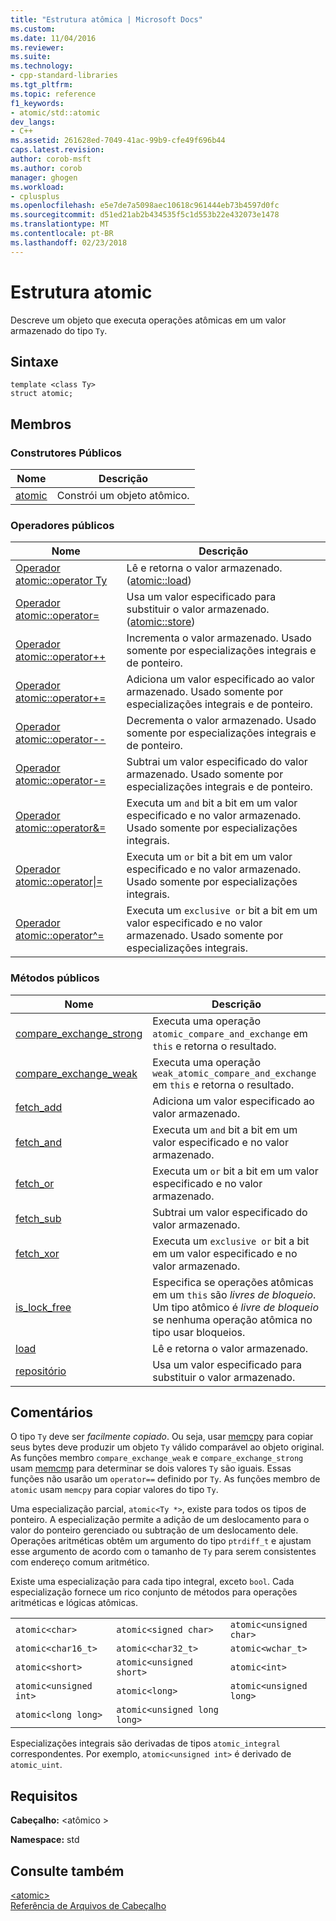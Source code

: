 ```yaml
---
title: "Estrutura atômica | Microsoft Docs"
ms.custom: 
ms.date: 11/04/2016
ms.reviewer: 
ms.suite: 
ms.technology:
- cpp-standard-libraries
ms.tgt_pltfrm: 
ms.topic: reference
f1_keywords:
- atomic/std::atomic
dev_langs:
- C++
ms.assetid: 261628ed-7049-41ac-99b9-cfe49f696b44
caps.latest.revision: 
author: corob-msft
ms.author: corob
manager: ghogen
ms.workload:
- cplusplus
ms.openlocfilehash: e5e7de7a5098aec10618c961444eb73b4597d0fc
ms.sourcegitcommit: d51ed21ab2b434535f5c1d553b22e432073e1478
ms.translationtype: MT
ms.contentlocale: pt-BR
ms.lasthandoff: 02/23/2018
---
```

# <a name="atomic-structure"></a>Estrutura atomic
Descreve um objeto que executa operações atômicas em um valor armazenado do tipo `Ty`.  
  
## <a name="syntax"></a>Sintaxe  
  
```
template <class Ty>
struct atomic;
```  
  
## <a name="members"></a>Membros  
  
### <a name="public-constructors"></a>Construtores Públicos  
  
|Nome|Descrição|  
|----------|-----------------|  
|[atomic](http://msdn.microsoft.com/Library/a538c43f-4d48-4308-ae1b-bab1839bccb8)|Constrói um objeto atômico.|  
  
### <a name="public-operators"></a>Operadores públicos  
  
|Nome|Descrição|  
|----------|-----------------|  
|[Operador atomic::operator Ty](http://msdn.microsoft.com/Library/a366c700-c7a0-4bcb-8eb4-4b57dfaea065)|Lê e retorna o valor armazenado. ([atomic::load](http://msdn.microsoft.com/Library/05212726-cf8a-46fe-83d2-c16ac2abb7d1))|  
|[Operador atomic::operator=](http://msdn.microsoft.com/Library/fe161d57-47ae-4bad-92bf-ce32ac8d5953)|Usa um valor especificado para substituir o valor armazenado. ([atomic::store](http://msdn.microsoft.com/Library/84759413-d664-47ef-a1f3-a73c5a62007b))|  
|[Operador atomic::operator++](http://msdn.microsoft.com/Library/492959e9-1ea8-4e02-a031-82b1b92e91a0)|Incrementa o valor armazenado. Usado somente por especializações integrais e de ponteiro.|  
|[Operador atomic::operator+=](http://msdn.microsoft.com/Library/9ec97aa2-c9d7-436b-943d-2989eb2617dd)|Adiciona um valor especificado ao valor armazenado. Usado somente por especializações integrais e de ponteiro.|  
|[Operador atomic::operator--](http://msdn.microsoft.com/Library/ad7c1ea7-1f6d-4a54-bf26-07630f749864)|Decrementa o valor armazenado. Usado somente por especializações integrais e de ponteiro.|  
|[Operador atomic::operator-=](http://msdn.microsoft.com/Library/902d0d9f-88fd-4500-aa2d-1e50f443e77c)|Subtrai um valor especificado do valor armazenado. Usado somente por especializações integrais e de ponteiro.|  
|[Operador atomic::operator&=](http://msdn.microsoft.com/Library/90e730ac-12e1-4abb-98f5-4eadd6861a89)|Executa um `and` bit a bit em um valor especificado e no valor armazenado. Usado somente por especializações integrais.|  
|[Operador atomic::operator&#124;=](http://msdn.microsoft.com/Library/f105eacc-31a6-4906-abba-f1cf013599b2)|Executa um `or` bit a bit em um valor especificado e no valor armazenado. Usado somente por especializações integrais.|  
|[Operador atomic::operator^=](http://msdn.microsoft.com/Library/f2a4da9d-67e8-4249-9161-9998e72a33c2)|Executa um `exclusive or` bit a bit em um valor especificado e no valor armazenado. Usado somente por especializações integrais.|  
  
### <a name="public-methods"></a>Métodos públicos  
  
|Nome|Descrição|  
|----------|-----------------|  
|[compare_exchange_strong](http://msdn.microsoft.com/Library/47bbf894-b28c-4ece-959e-67b3863cf4ed)|Executa uma operação `atomic_compare_and_exchange` em `this` e retorna o resultado.|  
|[compare_exchange_weak](http://msdn.microsoft.com/Library/e15e421a-f7a3-4272-993a-f487d2242e4f)|Executa uma operação `weak_atomic_compare_and_exchange` em `this` e retorna o resultado.|  
|[fetch_add](http://msdn.microsoft.com/Library/c68b91f2-6e8a-4ffa-8991-6bb6d466e1f3)|Adiciona um valor especificado ao valor armazenado.|  
|[fetch_and](http://msdn.microsoft.com/Library/a9c83001-b72c-4085-9640-f63f866714b9)|Executa um `and` bit a bit em um valor especificado e no valor armazenado.|  
|[fetch_or](http://msdn.microsoft.com/Library/4c532f7f-80c5-432a-b34b-48feacab8dca)|Executa um `or` bit a bit em um valor especificado e no valor armazenado.|  
|[fetch_sub](http://msdn.microsoft.com/Library/8cc80d4b-0942-45a3-9db8-bbf339a903e4)|Subtrai um valor especificado do valor armazenado.|  
|[fetch_xor](http://msdn.microsoft.com/Library/92bbaff8-ee29-4a1e-aee4-d9d405285bfe)|Executa um `exclusive or` bit a bit em um valor especificado e no valor armazenado.|  
|[is_lock_free](http://msdn.microsoft.com/Library/b99d5130-cdda-40a2-b14c-152b13a8ba45)|Especifica se operações atômicas em um `this` são *livres de bloqueio*. Um tipo atômico é *livre de bloqueio* se nenhuma operação atômica no tipo usar bloqueios.|  
|[load](http://msdn.microsoft.com/Library/05212726-cf8a-46fe-83d2-c16ac2abb7d1)|Lê e retorna o valor armazenado.|  
|[repositório](http://msdn.microsoft.com/Library/84759413-d664-47ef-a1f3-a73c5a62007b)|Usa um valor especificado para substituir o valor armazenado.|  
  
## <a name="remarks"></a>Comentários  
 O tipo `Ty` deve ser *facilmente copiado*. Ou seja, usar [memcpy](../c-runtime-library/reference/memcpy-wmemcpy.md) para copiar seus bytes deve produzir um objeto `Ty` válido comparável ao objeto original. As funções membro `compare_exchange_weak` e `compare_exchange_strong` usam [memcmp](../c-runtime-library/reference/memcmp-wmemcmp.md) para determinar se dois valores `Ty` são iguais. Essas funções não usarão um `operator==` definido por `Ty`. As funções membro de `atomic` usam `memcpy` para copiar valores do tipo `Ty`.  
  
 Uma especialização parcial, `atomic<Ty *>`, existe para todos os tipos de ponteiro. A especialização permite a adição de um deslocamento para o valor do ponteiro gerenciado ou subtração de um deslocamento dele. Operações aritméticas obtêm um argumento do tipo `ptrdiff_t` e ajustam esse argumento de acordo com o tamanho de `Ty` para serem consistentes com endereço comum aritmético.  
  
 Existe uma especialização para cada tipo integral, exceto `bool`. Cada especialização fornece um rico conjunto de métodos para operações aritméticas e lógicas atômicas.  
  
||||  
|-|-|-|  
|`atomic<char>`|`atomic<signed char>`|`atomic<unsigned char>`|  
|`atomic<char16_t>`|`atomic<char32_t>`|`atomic<wchar_t>`|  
|`atomic<short>`|`atomic<unsigned short>`|`atomic<int>`|  
|`atomic<unsigned int>`|`atomic<long>`|`atomic<unsigned long>`|  
|`atomic<long long>`|`atomic<unsigned long long>`|  
  
 Especializações integrais são derivadas de tipos `atomic_integral` correspondentes. Por exemplo, `atomic<unsigned int>` é derivado de `atomic_uint`.  
  
## <a name="requirements"></a>Requisitos  
 **Cabeçalho:** \<atômico >  
  
 **Namespace:** std  
  
## <a name="see-also"></a>Consulte também  
 [\<atomic>](../standard-library/atomic.md)   
 [Referência de Arquivos de Cabeçalho](../standard-library/cpp-standard-library-header-files.md)



